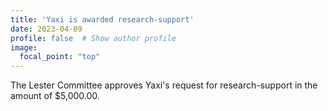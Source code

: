 ```yaml
---
title: 'Yaxi is awarded research-support'
date: 2023-04-09
profile: false  # Show author profile
image:
  focal_point: "top"
---
```


The Lester Committee approves Yaxi's request for research-support in the amount of $5,000.00.  
 

 